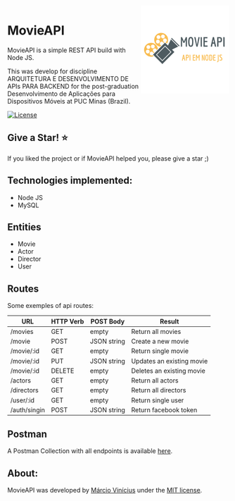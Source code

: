 <img align="right" src="https://github.com/marciovcampos/movieAPI/blob/master/public/images/logo.png"/>

MovieAPI
=====================

MovieAPI is a simple REST API build with Node JS.

This  was develop for discipline ARQUITETURA E DESENVOLVIMENTO DE APIs PARA BACKEND for the post-graduation Desenvolvimento de Aplicações para Dispositivos Móveis at PUC Minas (Brazil).

[![License](https://img.shields.io/github/license/marciovcampos/movieAPI.svg)](LICENSE)

## Give a Star! :star:
If you liked the project or if MovieAPI helped you, please give a star ;)

## Technologies implemented:

- Node JS
- MySQL

## Entities

- Movie
- Actor
- Director
- User

## Routes

Some exemples of api routes:

URL  | HTTP Verb | POST Body | Result 
------------- | ------------- | ------------- | -------------
/movies  | GET  | empty  | Return all movies
/movie  | POST   | JSON string  | Create a new movie
/movie/:id  | GET   | empty  | Return single movie
/movie/:id  | PUT   | JSON string  | Updates an existing movie
/movie/:id  | DELETE   | empty  | Deletes an existing movie
/actors  | GET  | empty  | Return all actors
/directors  | GET  | empty  | Return all directors
/user/:id  | GET  | empty  | Return single user
/auth/singin  | POST  | JSON string  | Return facebook token

## Postman

A Postman Collection with all endpoints is available [here](https://www.getpostman.com/collections/7fbcd85d51004e1af11d).

## About:
MovieAPI was developed by [Márcio Vinícius](https://github.com/marciovcampos) under the [MIT license](LICENSE).
